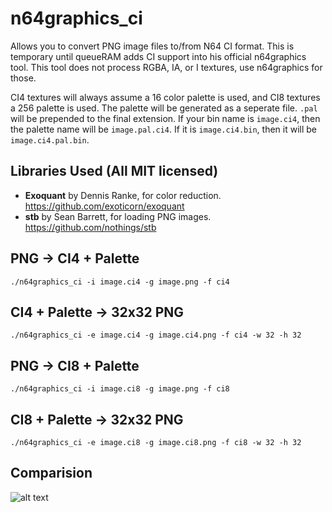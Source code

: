 # n64graphics_ci

Allows you to convert PNG image files to/from N64 CI format. This is temporary until queueRAM adds CI support into his official n64graphics tool. This tool does not process RGBA, IA, or I textures, use n64graphics for those.

CI4 textures will always assume a 16 color palette is used, and CI8 textures a 256 palette is used. The palette will be generated as a seperate file. `.pal` will be prepended to the final extension. If your bin name is `image.ci4`, then the palette name will be `image.pal.ci4`. If it is `image.ci4.bin`, then it will be `image.ci4.pal.bin`.

## Libraries Used (All MIT licensed)

* **Exoquant** by Dennis Ranke, for color reduction. https://github.com/exoticorn/exoquant 
* **stb** by Sean Barrett, for loading PNG images. https://github.com/nothings/stb

## PNG -> CI4 + Palette

`./n64graphics_ci -i image.ci4 -g image.png -f ci4`

## CI4 + Palette -> 32x32 PNG

`./n64graphics_ci -e image.ci4 -g image.ci4.png -f ci4 -w 32 -h 32`

## PNG -> CI8 + Palette

`./n64graphics_ci -i image.ci8 -g image.png -f ci8`

## CI8 + Palette -> 32x32 PNG

`./n64graphics_ci -e image.ci8 -g image.ci8.png -f ci8 -w 32 -h 32`

## Comparision
![alt text](https://i.imgur.com/r3PhZp0.png)
